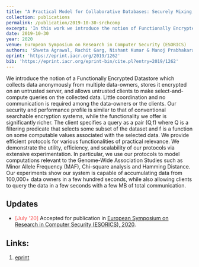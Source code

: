 ```yaml
---
title: "A Practical Model for Collaborative Databases: Securely Mixing, Searching and Computing"
collection: publications
permalink: /publication/2019-10-30-srchcomp
excerpt: 'In this work we introduce the notion of Functionally Encrypted Datastores, which allows multiple data owners to pool in data anonymously at two non-colluding servers and later allows malicious clients to perform search-and-compute queries on the collected data.'
date: 2019-10-30
year: 2020
venue: European Symposium on Research in Computer Security (ESORICS)
authors: 'Shweta Agrawal, Rachit Garg, Nishant Kumar & Manoj Prabhakaran'
eprint: 'https://eprint.iacr.org/2019/1262'
bib: 'https://eprint.iacr.org/eprint-bin/cite.pl?entry=2019/1262'
---
```

We introduce the notion of a Functionally Encrypted Datastore which collects data anonymously from multiple data-owners, stores it encrypted on an untrusted server, and allows untrusted clients to make select-and-compute queries on the collected data. Little coordination and no communication is required among the data-owners or the clients. Our security and performance profile is similar to that of conventional searchable encryption systems, while the functionality we offer is significantly richer. The client specifies a query as a pair (Q,f) where Q is a filtering predicate that selects some subset of the dataset and f is a function on some computable values associated with the selected data. We provide efficient protocols for various functionalities of practical relevance. We demonstrate the utility, efficiency, and scalability of our protocols via extensive experimentation. In particular, we use our protocols to model computations relevant to the Genome-Wide Association Studies such as Minor Allele Frequency (MAF), Chi-square analysis and Hamming Distance. Our experiments show our system is capable of accumulating data from 100,000+ data owners in a few hundred seconds, while also allowing clients to query the data in a few seconds with a few MB of total communication.

## Updates
- <span style="color:#fa4d4d">[July '20]</span> Accepted for publication in [European Symposium on Research in Computer Security (ESORICS), 2020](https://www.surrey.ac.uk/esorics-2020).

## Links:
1. [eprint](https://eprint.iacr.org/2019/1262)